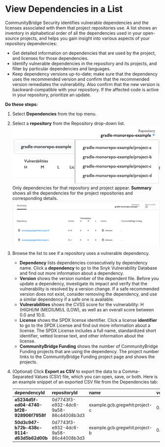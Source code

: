 # View Dependencies in a List

CommunityBridge Security identifies vulnerable dependencies and the licenses associated with them that project repositories use. A list shows an inventory in alphabetical order of all the dependencies used in your open-source projects, and helps you gain insight into various aspects of your repository dependencies:

* Get detailed information on dependencies that are used by the project, and licenses for those dependencies. 
* Identify vulnerable dependencies in the repository and its projects, and filter by particular dependencies and languages.
* Keep dependency versions up-to-date; make sure that the dependency uses the recommended version and confirm that the recommended version remediates the vulnerability. Also confirm that the new version is backward-compatible with your repository. If the affected code is active in your repository, prioritize an update.

**Do these steps:**

1. Select **Dependencies** from the top menu.
2. Select a **repository** from the Repository drop-down list. ![](../../.gitbook/assets/7410954.png) Only dependencies for that repository and project appear. **Summary** shows all the dependencies for the project repositories and corresponding details.  ![](../../.gitbook/assets/7410953.png) 
3. Browse the list to see if a repository uses a vulnerable dependency. 
   * **Dependency** lists dependencies consecutively by dependency name. Click a **dependency** to go to the Snyk Vulnerability Database and find out more information about a dependency.
   * **Version** shows the version number of the dependent file. Before you update a dependency, investigate its impact and verify that the vulnerability is resolved by a version change. If a safe recommended version does not exist, consider removing the dependency, and use a similar dependency if a safe one is available. 
   * **Vulnerabilities** shows the CVSS score for the vulnerability: H \(HIGH\)/M \(MEDIUM\)/L \(LOW\), as well as an overall score between 0.0 and 10.0.
   * **License** shows the SPDX license identifier. Click a license **identifier** to go to the SPDX License and find out more information about a license. The SPDX License includes a full name, standardized short identifier, vetted license text, and other information about the license.
   * **CommunityBridge Funding** shows the number of CommunityBridge Funding projects that are using the dependency. The project number links to the CommunityBridge Funding project page and shows the projects.
4. \(Optional\) Click **Export as CSV** to export the data to a Comma-Separated Values \(CSV\) file, which you can open, save, or both. Here is an example snippet of an exported CSV file from the Dependencies tab:

   | **dependencyId** | **repositoryId** | **name** | **version** | **rootDependency** | **repositoryUrl** | **issueHighCount** | **issueMediumCount** | **issueLowCount** | **fundspringId** | **packageManager** | **RepositoryPathID** |
   | :--- | :--- | :--- | :--- | :--- | :--- | :--- | :--- | :--- | :--- | :--- | :--- |
   | **a5234d5f-ed04-4740-bf28-928906f7958f** | 0d7743f3-e932-4dc6-9a58-86c44008b3d3 | example.gcb.gregwhit:project-c | 0.1.1 | FALSE |  | 0 | 0 | 0 |  | gradle |  |
   | **50d3c947-b72b-438c-9114-d63d5b62d00b** | 0d7743f3-e932-4dc6-9a58-86c44008b3d3 | example.gcb.gregwhit:project-b | 0.1.0 | FALSE |  | 0 | 0 | 0 |  | gradle |  |

